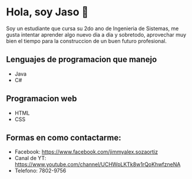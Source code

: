 # Hola, soy Jaso 👋

Soy un estudiante que cursa su 2do ano de Ingenieria de Sistemas, me gusta intentar aprender
algo nuevo dia a dia y sobretodo, aprovechar muy bien el tiempo para la construccion
de un buen futuro profesional.

## Lenguajes de programacion que manejo
- Java
- C#
## Programacion web
- HTML
- CSS

## Formas en como contactarme:
- Facebook: https://www.facebook.com/jimmyalex.sozaortiz
- Canal de YT: https://www.youtube.com/channel/UCHWpLKTk8w1rQoKhwfzneNA
- Telefono: 7802-9756
<!--
**jimmy-20/jimmy-20** is a ✨ _special_ ✨ repository because its `README.md` (this file) appears on your GitHub profile.

Here are some ideas to get you started:

- 🔭 I’m currently working on ...
- 🌱 I’m currently learning ...
- 👯 I’m looking to collaborate on ...
- 🤔 I’m looking for help with ...
- 💬 Ask me about ...
- 📫 How to reach me: ...
- 😄 Pronouns: ...
- ⚡ Fun fact: ...
-->
